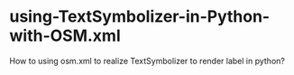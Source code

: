 # using-TextSymbolizer-in-Python-with-OSM.xml
How to using osm.xml to realize TextSymbolizer to render label in python?
